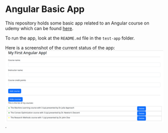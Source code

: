 # Angular Basic App

This repository holds some basic app related to an Angular course on udemy which can be found [here](https://www.udemy.com/course/the-complete-guide-to-angular-2/).

To run the app, look at the `README.md` file in the `test-app` folder. 

Here is a screenshot of the current status of the app:
![An screenshot of the main page of the app](./_doc_images/mainpage.png).

